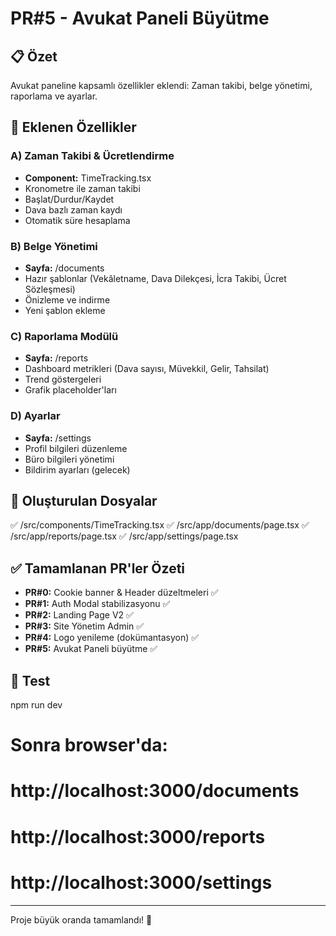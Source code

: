 # PR#5 - Avukat Paneli Büyütme

## 📋 Özet
Avukat paneline kapsamlı özellikler eklendi: Zaman takibi, belge yönetimi, raporlama ve ayarlar.

## 🔄 Eklenen Özellikler

### A) Zaman Takibi & Ücretlendirme
- **Component:** TimeTracking.tsx
- Kronometre ile zaman takibi
- Başlat/Durdur/Kaydet
- Dava bazlı zaman kaydı
- Otomatik süre hesaplama

### B) Belge Yönetimi
- **Sayfa:** /documents
- Hazır şablonlar (Vekâletname, Dava Dilekçesi, İcra Takibi, Ücret Sözleşmesi)
- Önizleme ve indirme
- Yeni şablon ekleme

### C) Raporlama Modülü
- **Sayfa:** /reports
- Dashboard metrikleri (Dava sayısı, Müvekkil, Gelir, Tahsilat)
- Trend göstergeleri
- Grafik placeholder'ları

### D) Ayarlar
- **Sayfa:** /settings
- Profil bilgileri düzenleme
- Büro bilgileri yönetimi
- Bildirim ayarları (gelecek)

## 📁 Oluşturulan Dosyalar

✅ /src/components/TimeTracking.tsx
✅ /src/app/documents/page.tsx
✅ /src/app/reports/page.tsx
✅ /src/app/settings/page.tsx

## ✅ Tamamlanan PR'ler Özeti

- **PR#0:** Cookie banner & Header düzeltmeleri ✅
- **PR#1:** Auth Modal stabilizasyonu ✅
- **PR#2:** Landing Page V2 ✅
- **PR#3:** Site Yönetim Admin ✅
- **PR#4:** Logo yenileme (dokümantasyon) ✅
- **PR#5:** Avukat Paneli büyütme ✅

## 🚀 Test

npm run dev
# Sonra browser'da:
# http://localhost:3000/documents
# http://localhost:3000/reports
# http://localhost:3000/settings

---
Proje büyük oranda tamamlandı! 🎉

